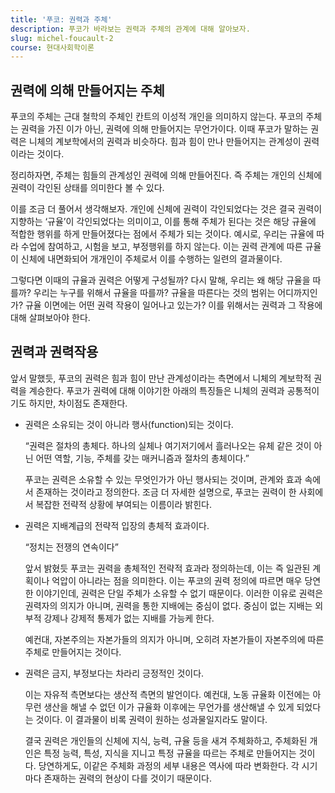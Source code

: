 ```yaml
---
title: '푸코: 권력과 주체'
description: 푸코가 바라보는 권력과 주체의 관계에 대해 알아보자.
slug: michel-foucault-2
course: 현대사회학이론
---
```


## 권력에 의해 만들어지는 주체
푸코의 주체는 근대 철학의 주체인 칸트의 이성적 개인을 의미하지 않는다. 푸코의 주체는 권력을 가진 이가 아닌, 권력에 의해 만들어지는 무언가이다. 이때 푸코가 말하는 권력은 니체의 계보학에서의 권력과 비슷하다. 힘과 힘이 만나 만들어지는 관계성이 권력이라는 것이다.

정리하자면, 주체는 힘들의 관계성인 권력에 의해 만들어진다. 즉 주체는 개인의 신체에 권력이 각인된 상태를 의미한다 볼 수 있다.

이를 조금 더 풀어서 생각해보자. 개인에 신체에 권력이 각인되었다는 것은 결국 권력이 지향하는 ‘규율’이 각인되었다는 의미이고, 이를 통해 주체가 된다는 것은 해당 규율에 적합한 행위를 하게 만들어졌다는 점에서 주체가 되는 것이다. 예시로, 우리는 규율에 따라 수업에 참여하고, 시험을 보고, 부정행위를 하지 않는다. 이는 권력 관계에 따른 규율이 신체에 내면화되어 개개인이 주체로서 이를 수행하는 일련의 결과물이다.

그렇다면 이때의 규율과 권력은 어떻게 구성될까? 다시 말해, 우리는 왜 해당 규율을 따를까? 우리는 누구를 위해서 규율을 따를까? 규율을 따른다는 것의 범위는 어디까지인가? 규율 이면에는 어떤 권력 작용이 일어나고 있는가? 이를 위해서는 권력과 그 작용에 대해 살펴보아야 한다.

## 권력과 권력작용
앞서 말했듯, 푸코의 권력은 힘과 힘이 만난 관계성이라는 측면에서 니체의 계보학적 권력을 계승한다. 푸코가 권력에 대해 이야기한 아래의 특징들은 니체의 권력과 공통적이기도 하지만, 차이점도 존재한다.
- 권력은 소유되는 것이 아니라 행사(function)되는 것이다.

	“권력은 절차의 총체다. 하나의 실체나 여기저기에서 흘러나오는 유체 같은 것이 아닌 어떤 역할, 기능, 주체를 갖는 매커니즘과 절차의 총체이다.”
	
	푸코는 권력은 소유할 수 있는 무엇인가가 아닌 행사되는 것이며, 관계와 효과 속에서 존재하는 것이라고 정의한다. 조금 더 자세한 설명으로, 푸코는 권력이 한 사회에서 복잡한 전략적 상황에 부여되는 이름이라 밝힌다.
	
- 권력은 지배계급의 전략적 입장의 총체적 효과이다.

	“정치는 전쟁의 연속이다”

	앞서 밝혔듯 푸코는 권력을 총체적인 전략적 효과라 정의하는데, 이는 즉 일관된 계획이나 억압이 아니라는 점을 의미한다. 이는 푸코의 권력 정의에 따르면 매우 당연한 이야기인데, 권력은 단일 주체가 소유할 수 없기 때문이다. 이러한 이유로 권력은 권력자의 의지가 아니며, 권력을 통한 지배에는 중심이 없다. 중심이 없는 지배는 외부적 강제나 강제적 통제가 없는 지배를 가능케 한다.

	예컨대, 자본주의는 자본가들의 의지가 아니며, 오히려 자본가들이 자본주의에 따른 주체로 만들어지는 것이다.
	
- 권력은 금지, 부정보다는 차라리 긍정적인 것이다.

	이는 자유적 측면보다는 생산적 측면의 발언이다. 예컨대, 노동 규율화 이전에는 아무런 생산을 해낼 수 없던 이가 규율화 이후에는 무언가를 생산해낼 수 있게 되었다는 것이다. 이 결과물이 비록 권력이 원하는 성과물일지라도 말이다.
	
	결국 권력은 개인들의 신체에 지식, 능력, 규율 등을 새겨 주체화하고, 주체화된 개인은 특정 능력, 특성, 지식을 지니고 특정 규율을 따르는 주체로 만들어지는 것이다. 당연하게도, 이같은 주체화 과정의 세부 내용은 역사에 따라 변화한다. 각 시기마다 존재하는 권력의 현상이 다를 것이기 때문이다.	